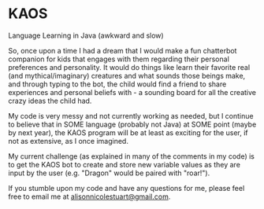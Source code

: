 # KAOS
Language Learning in Java (awkward and slow)

So, once upon a time I had a dream that I would make a fun chatterbot companion for kids that engages with them regarding their personal preferences and personality. It would do things like learn their favorite real (and mythical/imaginary) creatures and what sounds those beings make, and through typing to the bot, the child would find a friend to share experiences and personal beliefs with - a sounding board for all the creative crazy ideas the child had. 

My code is very messy and not currently working as needed, but I continue to believe that in SOME language (probably not Java)  at SOME point (maybe by next year), the KAOS program will be at least as exciting for the user, if not as extensive, as I once imagined.

My current challenge (as explained in many of the comments in my code) is to get the KAOS bot to create and store new variable values as they are input by the user (e.g. "Dragon" would be paired with "roar!").

If you stumble upon my code and have any questions for me, please feel free to email me at alisonnicolestuart@gmail.com.
